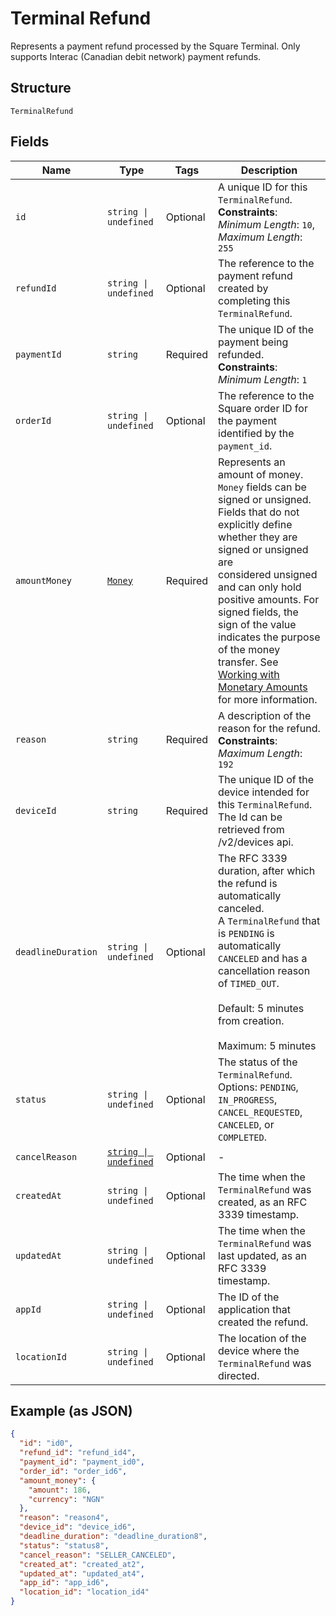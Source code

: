 
# Terminal Refund

Represents a payment refund processed by the Square Terminal. Only supports Interac (Canadian debit network) payment refunds.

## Structure

`TerminalRefund`

## Fields

| Name | Type | Tags | Description |
|  --- | --- | --- | --- |
| `id` | `string \| undefined` | Optional | A unique ID for this `TerminalRefund`.<br>**Constraints**: *Minimum Length*: `10`, *Maximum Length*: `255` |
| `refundId` | `string \| undefined` | Optional | The reference to the payment refund created by completing this `TerminalRefund`. |
| `paymentId` | `string` | Required | The unique ID of the payment being refunded.<br>**Constraints**: *Minimum Length*: `1` |
| `orderId` | `string \| undefined` | Optional | The reference to the Square order ID for the payment identified by the `payment_id`. |
| `amountMoney` | [`Money`](../../doc/models/money.md) | Required | Represents an amount of money. `Money` fields can be signed or unsigned.<br>Fields that do not explicitly define whether they are signed or unsigned are<br>considered unsigned and can only hold positive amounts. For signed fields, the<br>sign of the value indicates the purpose of the money transfer. See<br>[Working with Monetary Amounts](https://developer.squareup.com/docs/build-basics/working-with-monetary-amounts)<br>for more information. |
| `reason` | `string` | Required | A description of the reason for the refund.<br>**Constraints**: *Maximum Length*: `192` |
| `deviceId` | `string` | Required | The unique ID of the device intended for this `TerminalRefund`.<br>The Id can be retrieved from /v2/devices api. |
| `deadlineDuration` | `string \| undefined` | Optional | The RFC 3339 duration, after which the refund is automatically canceled.<br>A `TerminalRefund` that is `PENDING` is automatically `CANCELED` and has a cancellation reason<br>of `TIMED_OUT`.<br><br>Default: 5 minutes from creation.<br><br>Maximum: 5 minutes |
| `status` | `string \| undefined` | Optional | The status of the `TerminalRefund`.<br>Options: `PENDING`, `IN_PROGRESS`, `CANCEL_REQUESTED`, `CANCELED`, or `COMPLETED`. |
| `cancelReason` | [`string \| undefined`](../../doc/models/action-cancel-reason.md) | Optional | - |
| `createdAt` | `string \| undefined` | Optional | The time when the `TerminalRefund` was created, as an RFC 3339 timestamp. |
| `updatedAt` | `string \| undefined` | Optional | The time when the `TerminalRefund` was last updated, as an RFC 3339 timestamp. |
| `appId` | `string \| undefined` | Optional | The ID of the application that created the refund. |
| `locationId` | `string \| undefined` | Optional | The location of the device where the `TerminalRefund` was directed. |

## Example (as JSON)

```json
{
  "id": "id0",
  "refund_id": "refund_id4",
  "payment_id": "payment_id0",
  "order_id": "order_id6",
  "amount_money": {
    "amount": 186,
    "currency": "NGN"
  },
  "reason": "reason4",
  "device_id": "device_id6",
  "deadline_duration": "deadline_duration8",
  "status": "status8",
  "cancel_reason": "SELLER_CANCELED",
  "created_at": "created_at2",
  "updated_at": "updated_at4",
  "app_id": "app_id6",
  "location_id": "location_id4"
}
```

